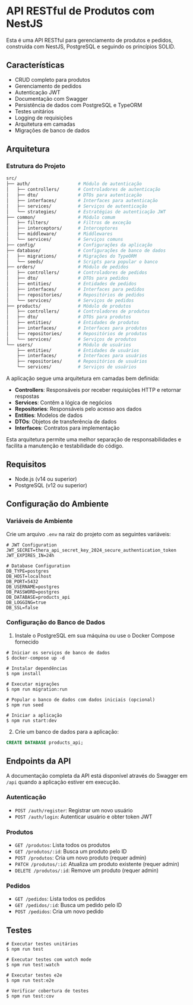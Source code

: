 # API RESTful de Produtos com NestJS

Esta é uma API RESTful para gerenciamento de produtos e pedidos, construída com NestJS, PostgreSQL e seguindo os princípios SOLID.

## Características

- CRUD completo para produtos
- Gerenciamento de pedidos
- Autenticação JWT
- Documentação com Swagger
- Persistência de dados com PostgreSQL e TypeORM
- Testes unitários
- Logging de requisições
- Arquitetura em camadas
- Migrações de banco de dados

## Arquitetura

### Estrutura do Projeto
```sh
src/
├── auth/                  # Módulo de autenticação
│   ├── controllers/       # Controladores de autenticação
│   ├── dto/               # DTOs para autenticação
│   ├── interfaces/        # Interfaces para autenticação
│   ├── services/          # Serviços de autenticação
│   └── strategies/        # Estratégias de autenticação JWT
├── common/                # Módulo comum
│   ├── filters/           # Filtros de exceção
│   ├── interceptors/      # Interceptores
│   ├── middleware/        # Middlewares
│   └── services/          # Serviços comuns
├── config/                # Configurações da aplicação
├── database/              # Configurações de banco de dados
│   ├── migrations/        # Migrações do TypeORM
│   └── seeds/             # Scripts para popular o banco
├── orders/                # Módulo de pedidos
│   ├── controllers/       # Controladores de pedidos
│   ├── dto/               # DTOs para pedidos
│   ├── entities/          # Entidades de pedidos
│   ├── interfaces/        # Interfaces para pedidos
│   ├── repositories/      # Repositórios de pedidos
│   └── services/          # Serviços de pedidos
├── products/              # Módulo de produtos
│   ├── controllers/       # Controladores de produtos
│   ├── dto/               # DTOs para produtos
│   ├── entities/          # Entidades de produtos
│   ├── interfaces/        # Interfaces para produtos
│   ├── repositories/      # Repositórios de produtos
│   └── services/          # Serviços de produtos
└── users/                 # Módulo de usuários
    ├── entities/          # Entidades de usuários
    ├── interfaces/        # Interfaces para usuários
    ├── repositories/      # Repositórios de usuários
    └── services/          # Serviços de usuários
```
A aplicação segue uma arquitetura em camadas bem definida:

- **Controllers**: Responsáveis por receber requisições HTTP e retornar respostas
- **Services**: Contêm a lógica de negócios
- **Repositories**: Responsáveis pelo acesso aos dados
- **Entities**: Modelos de dados
- **DTOs**: Objetos de transferência de dados
- **Interfaces**: Contratos para implementação

Esta arquitetura permite uma melhor separação de responsabilidades e facilita a manutenção e testabilidade do código.

## Requisitos

- Node.js (v14 ou superior)
- PostgreSQL (v12 ou superior)

## Configuração do Ambiente

### Variáveis de Ambiente

Crie um arquivo `.env` na raiz do projeto com as seguintes variáveis:

```
# JWT Configuration
JWT_SECRET=thera_api_secret_key_2024_secure_authentication_token
JWT_EXPIRES_IN=24h

# Database Configuration
DB_TYPE=postgres
DB_HOST=localhost
DB_PORT=5432
DB_USERNAME=postgres
DB_PASSWORD=postgres
DB_DATABASE=products_api
DB_LOGGING=true
DB_SSL=false
```

### Configuração do Banco de Dados

1. Instale o PostgreSQL em sua máquina ou use o Docker Compose fornecido
```
# Iniciar os serviços de banco de dados
$ docker-compose up -d

# Instalar dependências
$ npm install

# Executar migrações
$ npm run migration:run

# Popular o banco de dados com dados iniciais (opcional)
$ npm run seed

# Iniciar a aplicação
$ npm run start:dev
```

2. Crie um banco de dados para a aplicação:

```sql
CREATE DATABASE products_api;
```

## Endpoints da API

A documentação completa da API está disponível através do Swagger em `/api` quando a aplicação estiver em execução.

### Autenticação

- `POST /auth/register`: Registrar um novo usuário
- `POST /auth/login`: Autenticar usuário e obter token JWT


### Produtos

- `GET /produtos`: Lista todos os produtos
- `GET /produtos/:id`: Busca um produto pelo ID
- `POST /produtos`: Cria um novo produto (requer admin)
- `PATCH /produtos/:id`: Atualiza um produto existente (requer admin)
- `DELETE /produtos/:id`: Remove um produto (requer admin)


### Pedidos

- `GET /pedidos`: Lista todos os pedidos
- `GET /pedidos/:id`: Busca um pedido pelo ID
- `POST /pedidos`: Cria um novo pedido

## Testes
```
# Executar testes unitários
$ npm run test

# Executar testes com watch mode
$ npm run test:watch

# Executar testes e2e
$ npm run test:e2e

# Verificar cobertura de testes
$ npm run test:cov
```
